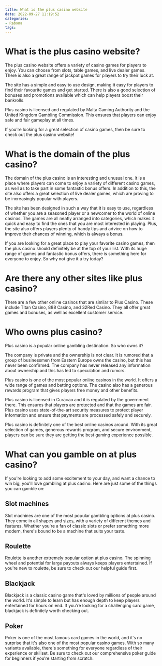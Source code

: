 ```yaml
---
title: What is the plus casino website 
date: 2022-09-27 11:19:52
categories:
- Rabona
tags:
---
```



#  What is the plus casino website? 

The plus casino website offers a variety of casino games for players to enjoy. You can choose from slots, table games, and live dealer games. There is also a great range of jackpot games for players to try their luck at.

The site has a simple and easy to use design, making it easy for players to find their favourite games and get started. There is also a good selection of bonuses and promotions available which can help players boost their bankrolls.

Plus casino is licensed and regulated by Malta Gaming Authority and the United Kingdom Gambling Commission. This ensures that players can enjoy safe and fair gameplay at all times.

If you're looking for a great selection of casino games, then be sure to check out the plus casino website!

#  What is the domain of the plus casino? 

The domain of the plus casino is an interesting and unusual one. It is a place where players can come to enjoy a variety of different casino games, as well as to take part in some fantastic bonus offers. In addition to this, the site also offers a great selection of live dealer games, which are proving to be increasingly popular with players.

The site has been designed in such a way that it is easy to use, regardless of whether you are a seasoned player or a newcomer to the world of online casinos. The games are all neatly arranged into categories, which makes it quick and easy to find the ones that you are most interested in playing. Plus, the site also offers players plenty of handy tips and advice on how to improve their chances of winning, which is always a bonus.

If you are looking for a great place to play your favorite casino games, then the plus casino should definitely be at the top of your list. With its huge range of games and fantastic bonus offers, there is something here for everyone to enjoy. So why not give it a try today?

#  Are there any other sites like plus casino? 

There are a few other online casinos that are similar to Plus Casino. These include Titan Casino, 888 Casino, and 32Red Casino. They all offer great games and bonuses, as well as excellent customer service.

#  Who owns plus casino? 

Plus casino is a popular online gambling destination. So who owns it? 

The company is private and the ownership is not clear. It is rumored that a group of businessmen from Eastern Europe owns the casino, but this has never been confirmed. The company has never released any information about ownership and this has led to speculation and rumors. 

Plus casino is one of the most popular online casinos in the world. It offers a wide range of games and betting options. The casino also has a generous rewards program that gives players free money and other benefits. 

Plus casino is licensed in Curacao and it is regulated by the government there. This ensures that players are protected and that the games are fair. Plus casino uses state-of-the-art security measures to protect player information and ensure that payments are processed safely and securely. 

Plus casino is definitely one of the best online casinos around. With its great selection of games, generous rewards program, and secure environment, players can be sure they are getting the best gaming experience possible.

#  What can you gamble on at plus casino?

If you're looking to add some excitement to your day, and want a chance to win big, you'll love gambling at plus casino. Here are just some of the things you can gamble on:

## Slot machines
Slot machines are one of the most popular gambling options at plus casino. They come in all shapes and sizes, with a variety of different themes and features. Whether you're a fan of classic slots or prefer something more modern, there's bound to be a machine that suits your taste.

## Roulette
Roulette is another extremely popular option at plus casino. The spinning wheel and potential for large payouts always keeps players entertained. If you're new to roulette, be sure to check out our helpful guide first.

## Blackjack
Blackjack is a classic casino game that's loved by millions of people around the world. It's simple to learn but has enough depth to keep players entertained for hours on end. If you're looking for a challenging card game, blackjack is definitely worth checking out.

## Poker
Poker is one of the most famous card games in the world, and it's no surprise that it's also one of the most popular casino games. With so many variants available, there's something for everyone regardless of their experience or skillset. Be sure to check out our comprehensive poker guide for beginners if you're starting from scratch.